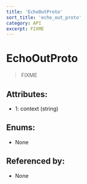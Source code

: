 ```yaml
---
title: 'EchoOutProto'
sort_title: 'echo_out_proto'
category: API
excerpt: FIXME
---
```


# EchoOutProto

> FIXME

## Attributes:

- 1: context (string)

## Enums:

- None

## Referenced by:

- None
